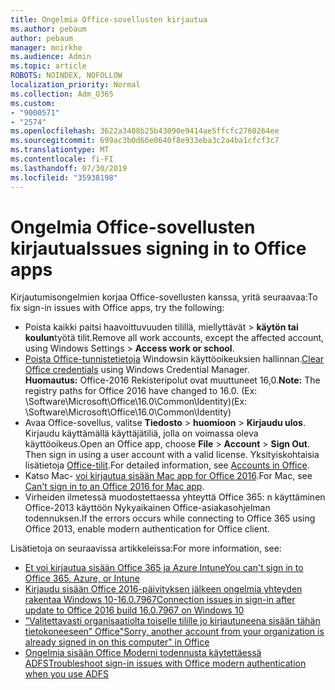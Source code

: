 ```yaml
---
title: Ongelmia Office-sovellusten kirjautua
ms.author: pebaum
author: pebaum
manager: mnirkhe
ms.audience: Admin
ms.topic: article
ROBOTS: NOINDEX, NOFOLLOW
localization_priority: Normal
ms.collection: Adm_O365
ms.custom:
- "9000571"
- "2574"
ms.openlocfilehash: 3622a3408b25b43090e9414ae5ffcfc2760264ee
ms.sourcegitcommit: 699ac3b0d66e0640f8e933eba3c2a4ba1cfcf3c7
ms.translationtype: MT
ms.contentlocale: fi-FI
ms.lasthandoff: 07/30/2019
ms.locfileid: "35938198"
---
```

# <a name="issues-signing-in-to-office-apps"></a><span data-ttu-id="86e87-102">Ongelmia Office-sovellusten kirjautua</span><span class="sxs-lookup"><span data-stu-id="86e87-102">Issues signing in to Office apps</span></span>

<span data-ttu-id="86e87-103">Kirjautumisongelmien korjaa Office-sovellusten kanssa, yritä seuraavaa:</span><span class="sxs-lookup"><span data-stu-id="86e87-103">To fix sign-in issues with Office apps, try the following:</span></span>

- <span data-ttu-id="86e87-104">Poista kaikki paitsi haavoittuvuuden tilillä, miellyttävät > **käytön tai koulun**työtä tilit.</span><span class="sxs-lookup"><span data-stu-id="86e87-104">Remove all work accounts, except the affected account, using Windows Settings > **Access work or school**.</span></span>
- <span data-ttu-id="86e87-105">[Poista Office-tunnistetietoja](https://docs.microsoft.com/office/troubleshoot/error-messages/another-account-already-signed-in#step-3-clear-cached-credentials-on-the-computer) Windowsin käyttöoikeuksien hallinnan.</span><span class="sxs-lookup"><span data-stu-id="86e87-105">[Clear Office credentials](https://docs.microsoft.com/office/troubleshoot/error-messages/another-account-already-signed-in#step-3-clear-cached-credentials-on-the-computer) using Windows Credential Manager.</span></span><br/>
    <span data-ttu-id="86e87-106">**Huomautus:** Office-2016 Rekisteripolut ovat muuttuneet 16,0.</span><span class="sxs-lookup"><span data-stu-id="86e87-106">**Note:** The registry paths for Office 2016 have changed to 16.0.</span></span> <span data-ttu-id="86e87-107">(Ex: \Software\Microsoft\Office\16.0\Common\Identity\)</span><span class="sxs-lookup"><span data-stu-id="86e87-107">(Ex: \Software\Microsoft\Office\16.0\Common\Identity\)</span></span>
- <span data-ttu-id="86e87-108">Avaa Office-sovellus, valitse **Tiedosto** > **huomioon** > **Kirjaudu ulos**. Kirjaudu käyttämällä käyttäjätiliä, jolla on voimassa oleva käyttöoikeus.</span><span class="sxs-lookup"><span data-stu-id="86e87-108">Open an Office app, choose **File** > **Account** > **Sign Out**. Then sign in using a user account with a valid license.</span></span> <span data-ttu-id="86e87-109">Yksityiskohtaisia lisätietoja [Office-tilit](https://support.office.com/article/accounts-in-office-628ea040-f265-49de-b986-be09c3ebf8a9).</span><span class="sxs-lookup"><span data-stu-id="86e87-109">For detailed information, see [Accounts in Office](https://support.office.com/article/accounts-in-office-628ea040-f265-49de-b986-be09c3ebf8a9).</span></span>
- <span data-ttu-id="86e87-110">Katso Mac- [voi kirjautua sisään Mac app for Office 2016](https://docs.microsoft.com/office365/troubleshoot/authentication/sign-in-to-office-2016-for-mac-fail).</span><span class="sxs-lookup"><span data-stu-id="86e87-110">For Mac, see [Can't sign in to an Office 2016 for Mac app](https://docs.microsoft.com/office365/troubleshoot/authentication/sign-in-to-office-2016-for-mac-fail).</span></span>
- <span data-ttu-id="86e87-111">Virheiden ilmetessä muodostettaessa yhteyttä Office 365: n käyttäminen Office-2013 käyttöön Nykyaikainen Office-asiakasohjelman todennuksen.</span><span class="sxs-lookup"><span data-stu-id="86e87-111">If the errors occurs while connecting to Office 365 using Office 2013, enable modern authentication for Office client.</span></span>

<span data-ttu-id="86e87-112">Lisätietoja on seuraavissa artikkeleissa:</span><span class="sxs-lookup"><span data-stu-id="86e87-112">For more information, see:</span></span>
- [<span data-ttu-id="86e87-113">Et voi kirjautua sisään Office 365 ja Azure Intune</span><span class="sxs-lookup"><span data-stu-id="86e87-113">You can't sign in to Office 365, Azure, or Intune</span></span>](https://docs.microsoft.com/office365/troubleshoot/authentication/sign-in-to-office-365-azure-intune)
- [<span data-ttu-id="86e87-114">Kirjaudu sisään Office 2016-päivityksen jälkeen ongelmia yhteyden rakentaa Windows 10-16.0.7967</span><span class="sxs-lookup"><span data-stu-id="86e87-114">Connection issues in sign-in after update to Office 2016 build 16.0.7967 on Windows 10</span></span>](https://docs.microsoft.com/office365/troubleshoot/administration/connection-issue-when-sign-in-office-2016)
- [<span data-ttu-id="86e87-115">”Valitettavasti organisaatiolta toiselle tilille jo kirjautuneena sisään tähän tietokoneeseen” Office</span><span class="sxs-lookup"><span data-stu-id="86e87-115">"Sorry, another account from your organization is already signed in on this computer" in Office</span></span>](https://docs.microsoft.com/office/troubleshoot/error-messages/another-account-already-signed-in)
- [<span data-ttu-id="86e87-116">Ongelmia sisään Office Moderni todennusta käytettäessä ADFS</span><span class="sxs-lookup"><span data-stu-id="86e87-116">Troubleshoot sign-in issues with Office modern authentication when you use ADFS</span></span>](https://docs.microsoft.com/office365/troubleshoot/authentication/sign-in-issue-with-modern-auth)